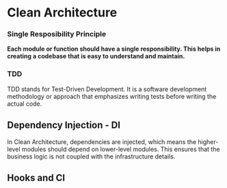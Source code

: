 # Clean Architecture

### Single Resposibility Principle

**Each module or function should have a single responsibility. This helps in creating a codebase that is easy to understand and maintain.**


### TDD

TDD stands for Test-Driven Development. It is a software development methodology or approach that emphasizes writing tests before writing the actual code. 


## Dependency Injection - DI

In Clean Architecture, dependencies are injected, which means the higher-level modules should depend on lower-level modules. This ensures that the business logic is not coupled with the infrastructure details.

## Hooks and CI

